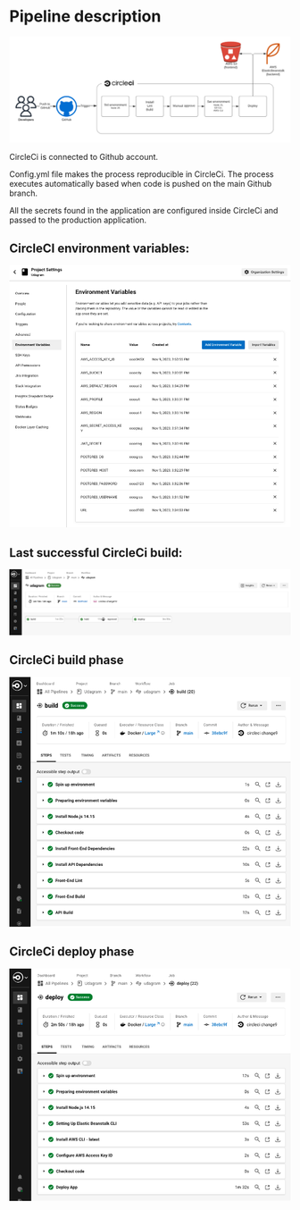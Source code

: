 # Pipeline description

![Overview of the pipeline](<Overview of the pipeline.png>)

CircleCi is connected to Github account. 

Config.yml file makes the process reproducible in CircleCi. The process executes automatically based when code is pushed on the main Github branch.

All the secrets found in the application are configured inside CircleCi and passed to the production application. 

## CircleCI environment variables:
![CircleCI environment variables](<../screenshots/CircleCI environment variables.png>)

## Last successful CircleCi build:
![Last successful CircleCi build](<../screenshots/Last successful CircleCi build.png>)

## CircleCi build phase
![CircleCi build phase](<../screenshots/CircleCi build phase.png>)

## CircleCi deploy phase
![CircleCi deploy phase](<../screenshots/CircleCi deploy phase.png>)
